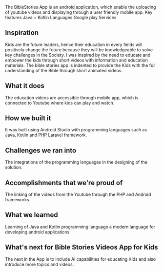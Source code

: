 The BibleStories App is an android application, which enable the uploading of youtube videos and displaying through a user friendly mobile app.
Key features
Java + Kotlin Languages 
Google play Services

## Inspiration
Kids are the future leaders, hence their education in every fields will positively change the future because they will be knowledgeable to solve key challenges in the Society. I was  inspired by the need to educate and empower the kids through short videos with information and education materials. The bible stories app is indented to provide the Kids with the full understanding of the Bible through short animated videos.
## What it does
The education videos are accessible through mobile app, which is connected to Youtube where kids can play and watch.
## How we built it
It was built using Android Studio with programming languages such as Java, Kotlin and PHP Laravel framework.
## Challenges we ran into
The integrations of the programming languages in the designing of the solution.
## Accomplishments that we're proud of
The linking of the videos  from the Youtube through the PHP and Android frameworks.
## What we learned
Learning of Java and Kotlin programming language a modern language for developing android applications
## What's next for Bible Stories Videos  App for Kids
The next in the App is to include AI capabilities for educating Kids and also introduce more topics and videos.
